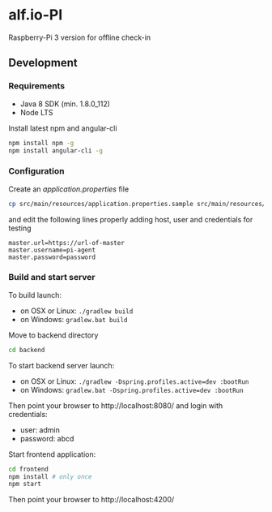 # alf.io-PI
Raspberry-Pi 3 version for offline check-in

## Development

### Requirements

* Java 8 SDK (min. 1.8.0_112)
* Node LTS

Install latest npm and angular-cli

```bash
npm install npm -g
npm install angular-cli -g
```

### Configuration

Create an *application.properties* file

```bash
cp src/main/resources/application.properties.sample src/main/resources/application.properties
```

and edit the following lines properly adding host, user and credentials for testing

```
master.url=https://url-of-master
master.username=pi-agent
master.password=password
```

### Build and start server

To build launch:

* on OSX or Linux: `./gradlew build`
* on Windows: `gradlew.bat build`

Move to backend directory

```bash
cd backend
```

To start backend server launch:

* on OSX or Linux: `./gradlew -Dspring.profiles.active=dev :bootRun`
* on Windows: `gradlew.bat -Dspring.profiles.active=dev :bootRun`

Then point your browser to http://localhost:8080/ and login with credentials:

* user: admin
* password: abcd

Start frontend application:

```bash
cd frontend
npm install # only once
npm start
```

Then point your browser to http://localhost:4200/

